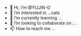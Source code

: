- 👋 Hi, I’m @YUJIN-G
- 👀 I’m interested in ...cats
- 🌱 I’m currently learning ...
- 💞️ I’m looking to collaborate on ...
- 📫 How to reach me ...

<!---
YUJIN-G/YUJIN-G is a ✨ special ✨ repository because its `README.md` (this file) appears on your GitHub profile.
You can click the Preview link to take a look at your changes.
--->
